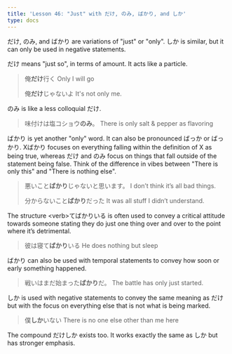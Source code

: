 ```yaml
---
title: 'Lesson 46: "Just" with だけ, のみ, ばかり, and しか'
type: docs
---
```



だけ, のみ, and ばかり are variations of "just" or "only". しか is similar, but it can only be used in negative statements.

だけ means "just so", in terms of amount. It acts like a particle.

> 俺<b>だけ</b>行く
> Only I will go
>
> 俺<b>だけ</b>じゃないよ
> It's not only me.

のみ is like a less colloquial だけ.

> 味付けは塩コショウ<b>のみ</b>。
> There is only salt & pepper as flavoring

ばかり is yet another "only" word. It can also be pronounced ばっか or ばっかり. Xばかり focuses on everything falling within the definition of X as being true, whereas だけ and のみ focus on things that fall outside of the statement being false. Think of the difference in vibes between "There is only this" and "There is nothing else".

> 悪いこと<b>ばかり</b>じゃないと思います。
> I don’t think it’s all bad things.
>
> 分からないこと<b>ばかり</b>だった
> It was all stuff I didn’t understand.

The structure \<verb\>てばかりいる is often used to convey a critical attitude towards someone stating they do just one thing over and over to the point where it’s detrimental.

> 彼は寝て<b>ばかり</b>いる
> He does nothing but sleep

ばかり can also be used with temporal statements to convey how soon or early something happened.

> 戦いはまだ始まった<b>ばかり</b>だ。
> The battle has only just started.

しか is used with negative statements to convey the same meaning as だけ but with the focus on everything else that is not what is being marked.

> 僕<b>しか</b>いない
> There is no one else other than me here

The compound だけしか exists too. It works exactly the same as しか but has stronger emphasis.
